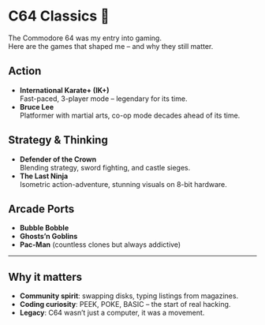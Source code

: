 # C64 Classics 🎹

The Commodore 64 was my entry into gaming.  
Here are the games that shaped me – and why they still matter.  

## Action
- **International Karate+ (IK+)**  
  Fast-paced, 3-player mode – legendary for its time.  
- **Bruce Lee**  
  Platformer with martial arts, co-op mode decades ahead of its time.  

## Strategy & Thinking
- **Defender of the Crown**  
  Blending strategy, sword fighting, and castle sieges.  
- **The Last Ninja**  
  Isometric action-adventure, stunning visuals on 8-bit hardware.  

## Arcade Ports
- **Bubble Bobble**  
- **Ghosts’n Goblins**  
- **Pac-Man** (countless clones but always addictive)  

---

## Why it matters
- **Community spirit**: swapping disks, typing listings from magazines.  
- **Coding curiosity**: PEEK, POKE, BASIC – the start of real hacking.  
- **Legacy**: C64 wasn’t just a computer, it was a movement.
